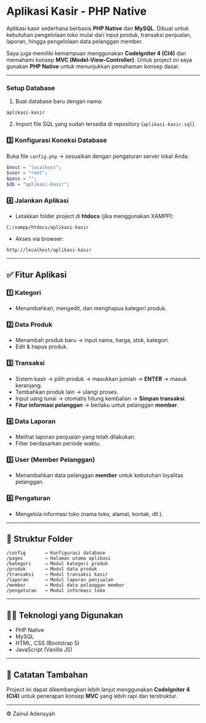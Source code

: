 # Aplikasi Kasir - PHP Native

Aplikasi kasir sederhana berbasis **PHP Native** dan **MySQL**. Dibuat untuk kebutuhan pengelolaan toko mulai dari input produk, transaksi penjualan, laporan, hingga pengelolaan data pelanggan member.

Saya juga memiliki kemampuan menggunakan **CodeIgniter 4 (CI4)** dan memahami konsep **MVC (Model-View-Controller)**. Untuk project ini saya gunakan **PHP Native** untuk menunjukkan pemahaman konsep dasar.

---


###  Setup Database

1. Buat database baru dengan nama:

```
aplikasi-kasir
```

2. Import file SQL yang sudah tersedia di repository (`aplikasi-kasir.sql`).

### 3️⃣ Konfigurasi Koneksi Database

Buka file `config.php` → sesuaikan dengan pengaturan server lokal Anda:

```php
$host = "localhost";
$user = "root";
$pass = "";
$db = "aplikasi-kasir";
```

### 4️⃣ Jalankan Aplikasi

* Letakkan folder project di **htdocs** (jika menggunakan XAMPP):

```
C:/xampp/htdocs/aplikasi-kasir
```

* Akses via browser:

```
http://localhost/aplikasi-kasir
```

---

## ✅ Fitur Aplikasi

### 1️⃣ Kategori

* Menambahkan, mengedit, dan menghapus kategori produk.

### 2️⃣ Data Produk

* Menambah produk baru → input nama, harga, stok, kategori.
* Edit & hapus produk.

### 3️⃣ Transaksi

* Sistem kasir → pilih produk → masukkan jumlah → **ENTER** → masuk keranjang.
* Tambahkan produk lain → ulangi proses.
* Input uang tunai → otomatis hitung kembalian → **Simpan transaksi**.
* **Fitur informasi pelanggan** → berlaku untuk pelanggan **member**.

### 4️⃣ Data Laporan

* Melihat laporan penjualan yang telah dilakukan.
* Filter berdasarkan periode waktu.

### 5️⃣ User (Member Pelanggan)

* Menambahkan data pelanggan **member** untuk kebutuhan loyalitas pelanggan.

### 6️⃣ Pengaturan

* Mengelola informasi toko (nama toko, alamat, kontak, dll.).

---

## 📄 Struktur Folder

```
/config       → Konfigurasi database
/pages        → Halaman utama aplikasi
/kategori     → Modul kategori produk
/produk       → Modul data produk
/transaksi    → Modul transaksi kasir
/laporan      → Modul laporan penjualan
/member       → Modul data pelanggan member
/pengaturan   → Modul informasi toko
```

---

## 👨‍💻 Teknologi yang Digunakan

* PHP Native
* MySQL
* HTML, CSS (Bootstrap 5)
* JavaScript (Vanilla JS)

---

## 📌 Catatan Tambahan

Project ini dapat dikembangkan lebih lanjut menggunakan **CodeIgniter 4 (CI4)** untuk penerapan konsep **MVC** yang lebih rapi dan terstruktur.

---

© Zainul Adensyah
